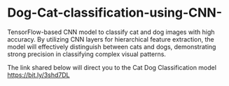 # Dog-Cat-classification-using-CNN-
 TensorFlow-based CNN model to classify cat and dog images with high accuracy. By utilizing CNN layers for hierarchical feature extraction, the model will effectively distinguish between cats and dogs, demonstrating strong precision in classifying complex visual patterns.

The link shared below will direct you to the Cat Dog Classification model 
 https://bit.ly/3shd7DL
 
